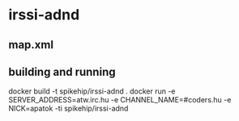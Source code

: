 # irssi-adnd

## map.xml 

## building and running 

docker build -t spikehip/irssi-adnd .
docker run -e SERVER_ADDRESS=atw.irc.hu -e CHANNEL_NAME=#coders.hu -e NICK=apatok -ti spikehip/irssi-adnd
